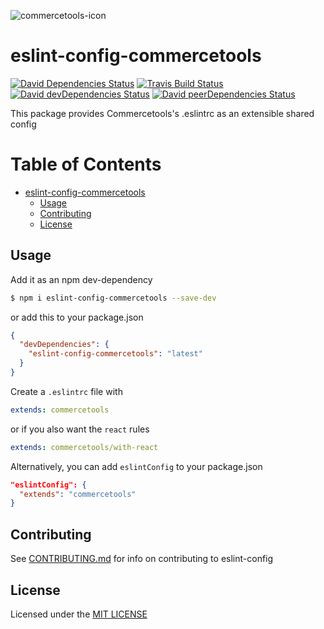 ![commercetools-icon](https://github.com/commercetools/press-kit/blob/master/PNG/72DPI/CT%20logo%20horizontal%20RGB%2072dpi.png?raw=true)

# eslint-config-commercetools

[![David Dependencies Status][david-icon]][david]
[![Travis Build Status][travis-icon]][travis]
[![David devDependencies Status][david-dev-icon]][david-dev]
[![David peerDependencies Status][david-peer-icon]][david-peer]

This package provides Commercetools's .eslintrc as an extensible shared config

Table of Contents
=================

  * [eslint-config-commercetools](#eslint-config-commercetools)
    * [Usage](#usage)
    * [Contributing](#contributing)
    * [License](#license)

## Usage
Add it as an npm dev-dependency

```bash
$ npm i eslint-config-commercetools --save-dev
```
or add this to your package.json

```json
{
  "devDependencies": {
    "eslint-config-commercetools": "latest"
  }
}
```

Create a `.eslintrc` file with

```yml
extends: commercetools
```

or if you also want the `react` rules

```yml
extends: commercetools/with-react
```

Alternatively, you can add `eslintConfig` to your package.json

```json
"eslintConfig": {
  "extends": "commercetools"
}
```

## Contributing
See [CONTRIBUTING.md](CONTRIBUTING.md) for info on contributing to eslint-config

## License
Licensed under the [MIT LICENSE](LICENSE)

[commercetools]: https://commercetools.com/
[travis]: https://travis-ci.org/commercetools/eslint-config
[travis-icon]: https://img.shields.io/travis/commercetools/eslint-config/master.svg?style=flat-square
[codecov]: https://codecov.io/gh/commercetools/eslint-config
[codecov-icon]: https://img.shields.io/codecov/c/github/commercetools/eslint-config.svg?style=flat-square
[david]: https://david-dm.org/commercetools/eslint-config
[david-icon]: https://img.shields.io/david/commercetools/eslint-config.svg?style=flat-square
[david-dev]: https://david-dm.org/commercetools/eslint-config?type=dev
[david-peer]: https://david-dm.org/commercetools/eslint-config?type=peer
[david-dev-icon]: https://img.shields.io/david/dev/commercetools/eslint-config.svg?style=flat-square
[david-peer-icon]: https://img.shields.io/david/peer/commercetools/eslint-config.svg?style=flat-square
